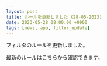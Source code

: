 ```yaml
---
layout: post
title: ルールを更新しました (28-05-2023)
date: 2023-05-28 08:00:00 +0900
tags: [news, app, filter_update]
---
```


フィルタのルールを更新しました。

最新のルールは[こちら](https://github.com/kittytail/BlockerRules)から確認できます。
